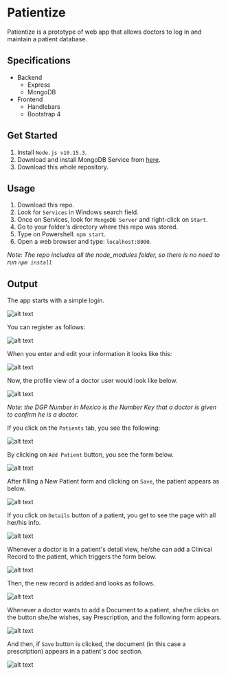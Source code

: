 # Patientize

Patientize is a prototype of web app that allows doctors to log in and maintain a patient database. <br />

## Specifications

- Backend
	- Express
	- MongoDB
- Frontend
	- Handlebars
	- Bootstrap 4

## Get Started

1. Install `Node.js v10.15.3`.<br />
2. Download and install MongoDB Service from [here](https://www.mongodb.com/es).<br />
3. Download this whole repository.<br />

## Usage

1. Download this repo. <br />
2. Look for `Services` in Windows search field. <br />
3. Once on Services, look for `MongoDB Server` and right-click on `Start`. <br />
4. Go to your folder's directory where this repo was stored. <br />
5. Type on Powershell: `npm start`. <br />
6. Open a web browser and type: `localhost:8000`. <br />

*Note: The repo includes all the node_modules folder, so there is no need to run `npm install`*

## Output

The app starts with a simple login. <br />

![alt text](https://github.com/the-other-mariana/patientize/blob/master/evidences/login-02.png?raw=true) <br />

You can register as follows: <br />

![alt text](https://github.com/the-other-mariana/patientize/blob/master/evidences/register-03.png?raw=true) <br />

When you enter and edit your information it looks like this: <br />

![alt text](https://github.com/the-other-mariana/patientize/blob/master/evidences/edit-info-02.png?raw=true) <br />

Now, the profile view of a doctor user would look like below. <br />

![alt text](https://github.com/the-other-mariana/patientize/blob/master/evidences/profile-view-03.png?raw=true) <br />

*Note: the DGP Number in Mexico is the Number Key that a doctor is given to confirm he is a doctor.* <br />

If you click on the `Patients` tab, you see the following: <br />

![alt text](https://github.com/the-other-mariana/patientize/blob/master/evidences/patients-view.png?raw=true) <br />

By clicking on `Add Patient` button, you see the form below. <br />

![alt text](https://github.com/the-other-mariana/patientize/blob/master/evidences/add-patient.png?raw=true) <br />

After filling a New Patient form and clicking on `Save`, the patient appears as below. <br />

![alt text](https://github.com/the-other-mariana/patientize/blob/master/evidences/added-patient-02.png?raw=true) <br />

If you click on `Details` button of a patient, you get to see the page with all her/his info. <br />

![alt text](https://github.com/the-other-mariana/patientize/blob/master/evidences/patient-details-02.png?raw=true) <br />

Whenever a doctor is in a patient's detail view, he/she can add a Clinical Record to the patient, which triggers the form below. <br />

![alt text](https://github.com/the-other-mariana/patientize/blob/master/evidences/new-record-form.png?raw=true) <br />

Then, the new record is added and looks as follows. <br />

![alt text](https://github.com/the-other-mariana/patientize/blob/master/evidences/add-record.png?raw=true) <br />

Whenever a doctor wants to add a Document to a patient, she/he clicks on the button she/he wishes, say Prescription, and the following form appears. <br />

![alt text](https://github.com/the-other-mariana/patientize/blob/master/evidences/new-doc-form.png?raw=true) <br />

And then, if `Save` button is clicked, the document (in this case a prescription) appears in a patient's doc section. <br />

![alt text](https://github.com/the-other-mariana/patientize/blob/master/evidences/add-prescription.png?raw=true) <br />
